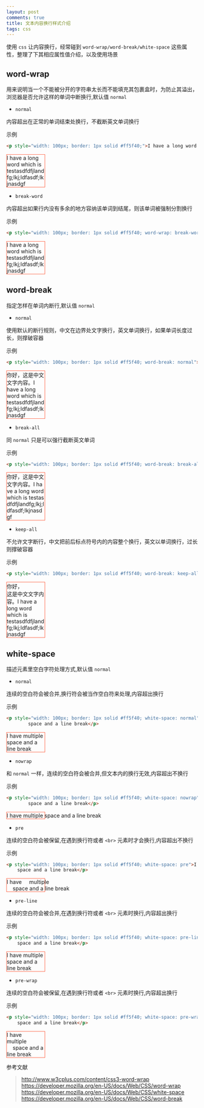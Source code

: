 ```yaml
---
layout: post
comments: true
title: 文本内容换行样式介绍
tags: css
---
```


使用 `css` 让内容换行，经常碰到 `word-wrap/word-break/white-space` 这些属性，整理了下其相应属性值介绍，以及使用场景

<!-- more -->

## word-wrap
用来说明当一个不能被分开的字符串太长而不能填充其包裹盒时，为防止其溢出，浏览器是否允许这样的单词中断换行,默认值 `normal`

- `normal`

内容超出在正常的单词结束处换行，不截断英文单词换行

示例

```html
<p style="width: 100px; border: 1px solid #ff5f40;">I have a long word which is testasdfdfjlandfg;lkj;ldfasdf;lkjnasdgf</p>
```

<p style="width: 100px; border: 1px solid #ff5f40;">I have a long word which is testasdfdfjlandfg;lkj;ldfasdf;lkjnasdgf</p>

- `break-word`

内容超出如果行内没有多余的地方容纳该单词到结尾，则该单词被强制分割换行

示例

```html
<p style="width: 100px; border: 1px solid #ff5f40; word-wrap: break-word">I have a long word which is testasdfdfjlandfg;lkj;ldfasdf;lkjnasdgf</p>
```

<p style="width: 100px; border: 1px solid #ff5f40; word-wrap: break-word">I have a long word which is testasdfdfjlandfg;lkj;ldfasdf;lkjnasdgf</p>

## word-break
指定怎样在单词内断行,默认值 `normal`

- `normal`
	
使用默认的断行规则，中文在边界处文字换行，英文单词换行，如果单词长度过长，则撑破容器

示例

```html
<p style="width: 100px; border: 1px solid #ff5f40; word-break: normal">你好，这是中文文字内容。I have a long word which is testasdfdfjlandfg;lkj;ldfasdf;lkjnasdgf</p>
```

<p style="width: 100px; border: 1px solid #ff5f40; word-break: normal">你好，这是中文文字内容。I have a long word which is testasdfdfjlandfg;lkj;ldfasdf;lkjnasdgf</p>

- `break-all`

同 `normal` 只是可以强行截断英文单词

示例

```html
<p style="width: 100px; border: 1px solid #ff5f40; word-break: break-all;">你好，这是中文文字内容。I have a long word which is testasdfdfjlandfg;lkj;ldfasdf;lkjnasdgf</p>
```

<p style="width: 100px; border: 1px solid #ff5f40; word-break: break-all;">你好，这是中文文字内容。I have a long word which is testasdfdfjlandfg;lkj;ldfasdf;lkjnasdgf</p>

- `keep-all`

不允许文字断行，中文把前后标点符号内的内容整个换行，英文以单词换行，过长则撑破容器

示例

```html
<p style="width: 100px; border: 1px solid #ff5f40; word-break: keep-all;">你好，这是中文文字内容。I have a long word which is testasdfdfjlandfg;lkj;ldfasdf;lkjnasdgf</p>
```

<p style="width: 100px; border: 1px solid #ff5f40; word-break: keep-all;">你好，这是中文文字内容。I have a long word which is testasdfdfjlandfg;lkj;ldfasdf;lkjnasdgf</p>

## white-space
描述元素里空白字符处理方式,默认值 `normal`

- `normal`

连续的空白符会被合并,换行符会被当作空白符来处理,内容超出换行

示例

```html
<p style="width: 100px; border: 1px solid #ff5f40; white-space: normal">I have     multiple
        space and a line break</p>
```

<p style="width: 100px; border: 1px solid #ff5f40; white-space: normal">I have     multiple
        space and a line break</p>

- `nowrap`

和 `normal` 一样，连续的空白符会被合并,但文本内的换行无效,内容超出不换行

示例

```html
<p style="width: 100px; border: 1px solid #ff5f40; white-space: nowrap">I have     multiple
        space and a line break</p>
```

<p style="width: 100px; border: 1px solid #ff5f40; white-space: nowrap">I have     multiple
        space and a line break</p>

- `pre`

连续的空白符会被保留,在遇到换行符或者 `<br>` 元素时才会换行,内容超出不换行

示例

```html
<p style="width: 100px; border: 1px solid #ff5f40; white-space: pre">I have     multiple
    space and a line break</p>
```

<p style="width: 100px; border: 1px solid #ff5f40; white-space: pre">I have     multiple
    space and a line break</p>

- `pre-line` 

连续的空白符会被合并,在遇到换行符或者 `<br>` 元素时换行,内容超出换行

示例

```html
<p style="width: 100px; border: 1px solid #ff5f40; white-space: pre-line">I have     multiple
    space and a line break</p>
```

<p style="width: 100px; border: 1px solid #ff5f40; white-space: pre-line">I have     multiple
    space and a line break</p>

- `pre-wrap` 

连续的空白符会被保留,在遇到换行符或者 `<br>` 元素时换行,内容超出换行

示例

```html
<p style="width: 100px; border: 1px solid #ff5f40; white-space: pre-wrap">I have     multiple
    space and a line break</p>
```

<p style="width: 100px; border: 1px solid #ff5f40; white-space: pre-wrap">I have     multiple
    space and a line break</p>

参考文献

> http://www.w3cplus.com/content/css3-word-wrap
> https://developer.mozilla.org/en-US/docs/Web/CSS/word-wrap
> https://developer.mozilla.org/en-US/docs/Web/CSS/white-space
> https://developer.mozilla.org/en-US/docs/Web/CSS/word-break
